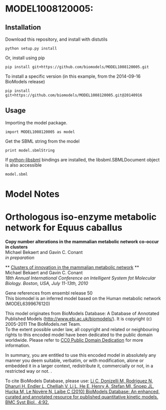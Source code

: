 # MODEL1008120005: 

## Installation

Download this repository, and install with distutils

`python setup.py install`

Or, install using pip

`pip install git+https://github.com/biomodels/MODEL1008120005.git`

To install a specific version (in this example, from the 2014-09-16 BioModels release)

`pip install git+https://github.com/biomodels/MODEL1008120005.git@20140916`

## Usage

Importing the model package.

`import MODEL1008120005 as model`

Get the SBML string from the model

`print model.sbmlString`

If [python-libsbml](https://pypi.python.org/pypi/python-libsbml) bindings are
installed, the libsbml.SBMLDocument object is also accessible

`model.sbml`


# Model Notes


# Orthologous iso-enzyme metabolic network for Equus caballus

**Copy number alterations in the mammalian metabolic network co-occur in clusters**   
Michael Bekaert and Gavin C. Conant  
_in preparation_

** [Clusters of innovation in the mammalian metabolic network](http://tiny.cc/ismb2010a) **   
Michael Bekaert and Gavin C. Conant  
_18th Annual International Conference on Intelligent System fot Molecular
Biology. Boston, USA, July 11-13th, 2010_

Gene references from ensembl release 50  
This biomodel is an inferred model based on the Human metabolic network
(MODEL6399676120)

This model originates from BioModels Database: A Database of Annotated
Published Models (http://www.ebi.ac.uk/biomodels/). It is copyright (c)
2005-2011 The BioModels.net Team.  
To the extent possible under law, all copyright and related or neighbouring
rights to this encoded model have been dedicated to the public domain
worldwide. Please refer to [CC0 Public Domain
Dedication](http://creativecommons.org/publicdomain/zero/1.0/) for more
information.

In summary, you are entitled to use this encoded model in absolutely any
manner you deem suitable, verbatim, or with modification, alone or embedded it
in a larger context, redistribute it, commercially or not, in a restricted way
or not. .  
  
To cite BioModels Database, please use: [Li C, Donizelli M, Rodriguez N,
Dharuri H, Endler L, Chelliah V, Li L, He E, Henry A, Stefan MI, Snoep JL,
Hucka M, Le Novère N, Laibe C (2010) BioModels Database: An enhanced, curated
and annotated resource for published quantitative kinetic models. BMC Syst
Biol., 4:92.](http://www.ncbi.nlm.nih.gov/pubmed/20587024)


